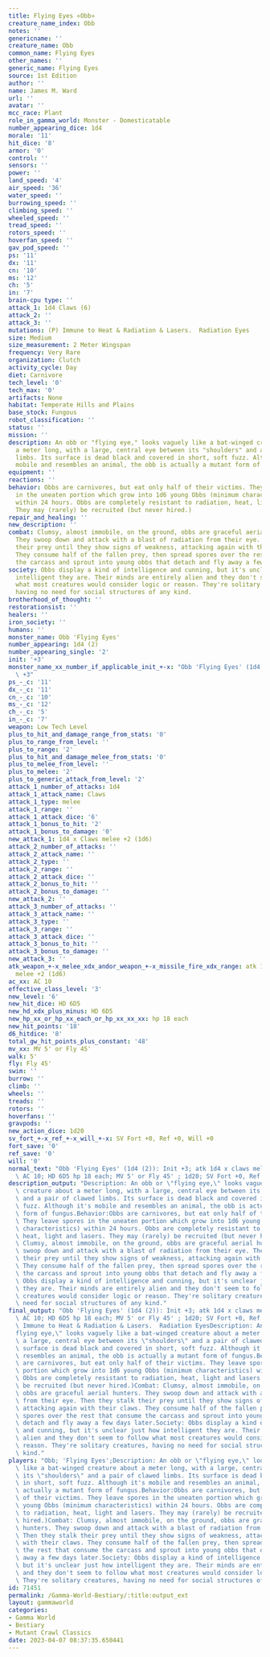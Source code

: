 ```yaml
---
title: Flying Eyes «Obb»
creature_name_index: Obb
notes: ''
genericname: ''
creature_name: Obb
common_name: Flying Eyes
other_names: ''
generic_name: Flying Eyes
source: 1st Edition
author: ''
name: James M. Ward
url: ''
avatar: ''
mcc_race: Plant
role_in_gamma_world: Monster - Domesticatable
number_appearing_dice: 1d4
morale: '11'
hit_dice: '8'
armor: '0'
control: ''
sensors: ''
power: ''
land_speed: '4'
air_speed: '36'
water_speed: ''
burrowing_speed: ''
climbing_speed: ''
wheeled_speed: ''
tread_speed: ''
rotors_speed: ''
hoverfan_speed: ''
gav_pod_speed: ''
ps: '11'
dx: '11'
cn: '10'
ms: '12'
ch: '5'
in: '7'
brain-cpu type: ''
attack_1: 1d4 Claws (6)
attack_2: ''
attack_3: ''
mutations: (P) Immune to Heat & Radiation & Lasers.  Radiation Eyes
size: Medium
size_measurement: 2 Meter Wingspan
frequency: Very Rare
organization: Clutch
activity_cycle: Day
diet: Carnivore
tech_level: '0'
tech_max: '0'
artifacts: None
habitat: Temperate Hills and Plains
base_stock: Fungous
robot_classification: ''
status: ''
mission: ''
description: An obb or "flying eye," looks vaguely like a bat-winged creature about
  a meter long, with a large, central eye between its "shoulders" and a pair of clawed
  limbs. Its surface is dead black and covered in short, soft fuzz. Although it's
  mobile and resembles an animal, the obb is actually a mutant form of fungus.
equipment: ''
reactions: ''
behavior: Obbs are carnivores, but eat only half of their victims. They leave spores
  in the uneaten portion which grow into 1d6 young Obbs (minimum characteristics)
  within 24 hours. Obbs are completely resistant to radiation, heat, light and lasers.
  They may (rarely) be recruited (but never hired.)
repair_and_healing: ''
new_description: ''
combat: Clumsy, almost immobile, on the ground, obbs are graceful aerial hunters.
  They swoop down and attack with a blast of radiation from their eye. Then they stalk
  their prey until they show signs of weakness, attacking again with their claws.
  They consume half of the fallen prey, then spread spores over the rest that consume
  the carcass and sprout into young obbs that detach and fly away a few days later.
society: Obbs display a kind of intelligence and cunning, but it's unclear just how
  intelligent they are. Their minds are entirely alien and they don't seem to follow
  what most creatures would consider logic or reason. They're solitary creatures,
  having no need for social structures of any kind.
brotherhood_of_thought: ''
restorationsist: ''
healers: ''
iron_society: ''
humans: ''
monster_name: Obb 'Flying Eyes'
number_appearing: 1d4 (2)
number_appearing_single: '2'
init: '+3'
monster_name_xx_number_if_applicable_init_+-x: "Obb 'Flying Eyes' (1d4 (2)): Init\
  \ +3"
ps_-_c: '11'
dx_-_c: '11'
cn_-_c: '10'
ms_-_c: '12'
ch_-_c: '5'
in_-_c: '7'
weapon: Low Tech Level
plus_to_hit_and_damage_range_from_stats: '0'
plus_to_range_from_level: ''
plus_to_range: '2'
plus_to_hit_and_damage_melee_from_stats: '0'
plus_to_melee_from_level: ''
plus_to_melee: '2'
plus_to_generic_attack_from_level: '2'
attack_1_number_of_attacks: 1d4
attack_1_attack_name: Claws
attack_1_type: melee
attack_1_range: ''
attack_1_attack_dice: '6'
attack_1_bonus_to_hit: '2'
attack_1_bonus_to_damage: '0'
new_attack_1: 1d4 x Claws melee +2 (1d6)
attack_2_number_of_attacks: ''
attack_2_attack_name: ''
attack_2_type: ''
attack_2_range: ''
attack_2_attack_dice: ''
attack_2_bonus_to_hit: ''
attack_2_bonus_to_damage: ''
new_attack_2: ''
attack_3_number_of_attacks: ''
attack_3_attack_name: ''
attack_3_type: ''
attack_3_range: ''
attack_3_attack_dice: ''
attack_3_bonus_to_hit: ''
attack_3_bonus_to_damage: ''
new_attack_3: ''
atk_weapon_+-x_melee_xdx_andor_weapon_+-x_missile_fire_xdx_range: atk 1d4 x claws
  melee +2 (1d6)
ac_xx: AC 10
effective_class_level: '3'
new_level: '6'
new_hit_dice: HD 6D5
new_hd_xdx_plus_minus: HD 6D5
new_hp_xx_or_hp_xx_each_or_hp_xx_xx_xx: hp 18 each
new_hit_points: '18'
d6_hitdice: '8'
total_gw_hit_points_plus_constant: '48'
mv_xx: MV 5' or Fly 45'
walk: 5'
fly: Fly 45'
swim: ''
burrow: ''
climb: ''
wheels: ''
treads: ''
rotors: ''
hoverfans: ''
gravpods: ''
new_action_dice: 1d20
sv_fort_+-x_ref_+-x_will_+-x: SV Fort +0, Ref +0, Will +0
fort_save: '0'
ref_save: '0'
will: '0'
normal_text: "Obb 'Flying Eyes' (1d4 (2)): Init +3; atk 1d4 x claws melee +2 (1d6);\
  \ AC 10; HD 6D5 hp 18 each; MV 5' or Fly 45' ; 1d20; SV Fort +0, Ref +0, Will +0"
description_output: "Description: An obb or \"flying eye,\" looks vaguely like a bat-winged\
  \ creature about a meter long, with a large, central eye between its \"shoulders\"\
  \ and a pair of clawed limbs. Its surface is dead black and covered in short, soft\
  \ fuzz. Although it's mobile and resembles an animal, the obb is actually a mutant\
  \ form of fungus.Behavior:Obbs are carnivores, but eat only half of their victims.\
  \ They leave spores in the uneaten portion which grow into 1d6 young Obbs (minimum\
  \ characteristics) within 24 hours. Obbs are completely resistant to radiation,\
  \ heat, light and lasers. They may (rarely) be recruited (but never hired.)Combat:\
  \ Clumsy, almost immobile, on the ground, obbs are graceful aerial hunters. They\
  \ swoop down and attack with a blast of radiation from their eye. Then they stalk\
  \ their prey until they show signs of weakness, attacking again with their claws.\
  \ They consume half of the fallen prey, then spread spores over the rest that consume\
  \ the carcass and sprout into young obbs that detach and fly away a few days later.Society:\
  \ Obbs display a kind of intelligence and cunning, but it's unclear just how intelligent\
  \ they are. Their minds are entirely alien and they don't seem to follow what most\
  \ creatures would consider logic or reason. They're solitary creatures, having no\
  \ need for social structures of any kind."
final_output: "Obb 'Flying Eyes' (1d4 (2)): Init +3; atk 1d4 x claws melee +2 (1d6);\
  \ AC 10; HD 6D5 hp 18 each; MV 5' or Fly 45' ; 1d20; SV Fort +0, Ref +0, Will +0(P)\
  \ Immune to Heat & Radiation & Lasers.  Radiation EyesDescription: An obb or \"\
  flying eye,\" looks vaguely like a bat-winged creature about a meter long, with\
  \ a large, central eye between its \"shoulders\" and a pair of clawed limbs. Its\
  \ surface is dead black and covered in short, soft fuzz. Although it's mobile and\
  \ resembles an animal, the obb is actually a mutant form of fungus.Behavior:Obbs\
  \ are carnivores, but eat only half of their victims. They leave spores in the uneaten\
  \ portion which grow into 1d6 young Obbs (minimum characteristics) within 24 hours.\
  \ Obbs are completely resistant to radiation, heat, light and lasers. They may (rarely)\
  \ be recruited (but never hired.)Combat: Clumsy, almost immobile, on the ground,\
  \ obbs are graceful aerial hunters. They swoop down and attack with a blast of radiation\
  \ from their eye. Then they stalk their prey until they show signs of weakness,\
  \ attacking again with their claws. They consume half of the fallen prey, then spread\
  \ spores over the rest that consume the carcass and sprout into young obbs that\
  \ detach and fly away a few days later.Society: Obbs display a kind of intelligence\
  \ and cunning, but it's unclear just how intelligent they are. Their minds are entirely\
  \ alien and they don't seem to follow what most creatures would consider logic or\
  \ reason. They're solitary creatures, having no need for social structures of any\
  \ kind."
players: "Obb; 'Flying Eyes';Description: An obb or \"flying eye,\" looks vaguely\
  \ like a bat-winged creature about a meter long, with a large, central eye between\
  \ its \"shoulders\" and a pair of clawed limbs. Its surface is dead black and covered\
  \ in short, soft fuzz. Although it's mobile and resembles an animal, the obb is\
  \ actually a mutant form of fungus.Behavior:Obbs are carnivores, but eat only half\
  \ of their victims. They leave spores in the uneaten portion which grow into 1d6\
  \ young Obbs (minimum characteristics) within 24 hours. Obbs are completely resistant\
  \ to radiation, heat, light and lasers. They may (rarely) be recruited (but never\
  \ hired.)Combat: Clumsy, almost immobile, on the ground, obbs are graceful aerial\
  \ hunters. They swoop down and attack with a blast of radiation from their eye.\
  \ Then they stalk their prey until they show signs of weakness, attacking again\
  \ with their claws. They consume half of the fallen prey, then spread spores over\
  \ the rest that consume the carcass and sprout into young obbs that detach and fly\
  \ away a few days later.Society: Obbs display a kind of intelligence and cunning,\
  \ but it's unclear just how intelligent they are. Their minds are entirely alien\
  \ and they don't seem to follow what most creatures would consider logic or reason.\
  \ They're solitary creatures, having no need for social structures of any kind.|"
id: 71451
permalink: /Gamma-World-Bestiary/:title:output_ext
layout: gammaworld
categories:
- Gamma World
- Bestiary
- Mutant Crawl Classics
date: 2023-04-07 08:37:35.650441
---
```

